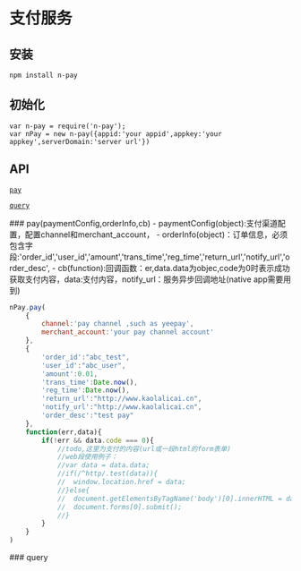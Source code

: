 # 支付服务

## 安装

    npm install n-pay
    
## 初始化

    var n-pay = require('n-pay');
    var nPay = new n-pay({appid:'your appid',appkey:'your appkey',serverDomain:'server url'})

## API

[`pay`](#pay)

[`query`](#query)

<a name="pay" />
### pay(paymentConfig,orderInfo,cb)
- paymentConfig(object):支付渠道配置，配置channel和merchant_account，
- orderInfo(object)：订单信息，必须包含字段:'order_id','user_id','amount','trans_time','reg_time','return_url','notify_url','order_desc',
- cb(function):回调函数：er,data.data为objec,code为0时表示成功获取支付内容，data:支付内容，notify_url：服务异步回调地址(native app需要用到)

```js
nPay.pay(
    {
        channel:'pay channel ,such as yeepay',
        merchant_account:'your pay channel account'
    },
    {
        'order_id':"abc_test",
		'user_id':"abc_user",
		'amount':0.01,
		'trans_time':Date.now(),
		'reg_time':Date.now(),
		'return_url':"http://www.kaolalicai.cn",
		'notify_url':"http://www.kaolalicai.cn",
		'order_desc':"test pay"
    },
    function(err,data){
        if(!err && data.code === 0){
            //todo,这里为支付的内容(url或一段html的form表单)
            //web段使用例子：
            //var data = data.data;
            //if(/^http/.test(data)){
			//	window.location.href = data;
			//}else{
			//	document.getElementsByTagName('body')[0].innerHTML = data;
			//	document.forms[0].submit();
			//}
        }
    }
)
```

<a name="query" />
### query
